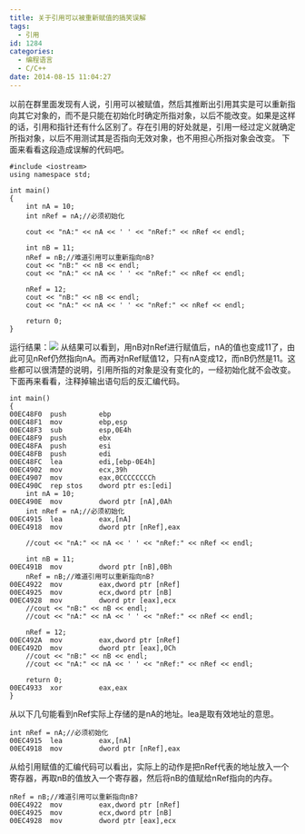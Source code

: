 ```yaml
---
title: 关于引用可以被重新赋值的搞笑误解
tags:
  - 引用
id: 1284
categories:
  - 编程语言
  - C/C++
date: 2014-08-15 11:04:27
---
```


以前在群里面发现有人说，引用可以被赋值，然后其推断出引用其实是可以重新指向其它对象的，而不是只能在初始化时确定所指对象，以后不能改变。如果是这样的话，引用和指针还有什么区别了。存在引用的好处就是，引用一经过定义就确定所指对象，以后不用测试其是否指向无效对象，也不用担心所指对象会改变。
下面来看看这段造成误解的代码吧。

``` stylus
#include <iostream>
using namespace std;

int main()
{
    int nA = 10;
    int nRef = nA;//必须初始化

    cout << "nA:" << nA << ' ' << "nRef:" << nRef << endl;

    int nB = 11;
    nRef = nB;//难道引用可以重新指向nB?
    cout << "nB:" << nB << endl;
    cout << "nA:" << nA << ' ' << "nRef:" << nRef << endl;

    nRef = 12;
    cout << "nB:" << nB << endl;
    cout << "nA:" << nA << ' ' << "nRef:" << nRef << endl;

    return 0;
}
```

运行结果：![](https://c2.staticflickr.com/8/7748/26842243484_a7c00a4ac5_o.png)
从结果可以看到，用nB对nRef进行赋值后，nA的值也变成11了，由此可见nRef仍然指向nA。而再对nRef赋值12，只有nA变成12，而nB仍然是11。这些都可以很清楚的说明，引用所指的对象是没有变化的，一经初始化就不会改变。
下面再来看看，注释掉输出语句后的反汇编代码。

``` stylus
int main()
{
00EC48F0  push        ebp  
00EC48F1  mov         ebp,esp  
00EC48F3  sub         esp,0E4h  
00EC48F9  push        ebx  
00EC48FA  push        esi  
00EC48FB  push        edi  
00EC48FC  lea         edi,[ebp-0E4h]  
00EC4902  mov         ecx,39h  
00EC4907  mov         eax,0CCCCCCCCh  
00EC490C  rep stos    dword ptr es:[edi]  
    int nA = 10;
00EC490E  mov         dword ptr [nA],0Ah  
    int nRef = nA;//必须初始化
00EC4915  lea         eax,[nA]  
00EC4918  mov         dword ptr [nRef],eax  

    //cout << "nA:" << nA << ' ' << "nRef:" << nRef << endl;

    int nB = 11;
00EC491B  mov         dword ptr [nB],0Bh  
    nRef = nB;//难道引用可以重新指向nB?
00EC4922  mov         eax,dword ptr [nRef]  
00EC4925  mov         ecx,dword ptr [nB]  
00EC4928  mov         dword ptr [eax],ecx  
    //cout << "nB:" << nB << endl;
    //cout << "nA:" << nA << ' ' << "nRef:" << nRef << endl;

    nRef = 12;
00EC492A  mov         eax,dword ptr [nRef]  
00EC492D  mov         dword ptr [eax],0Ch  
    //cout << "nB:" << nB << endl;
    //cout << "nA:" << nA << ' ' << "nRef:" << nRef << endl;

    return 0;
00EC4933  xor         eax,eax  
}
```

从以下几句能看到nRef实际上存储的是nA的地址。lea是取有效地址的意思。

``` stylus
int nRef = nA;//必须初始化
00EC4915  lea         eax,[nA]  
00EC4918  mov         dword ptr [nRef],eax  
```

从给引用赋值的汇编代码可以看出，实际上的动作是把nRef代表的地址放入一个寄存器，再取nB的值放入一个寄存器，然后将nB的值赋给nRef指向的内存。

``` stylus
nRef = nB;//难道引用可以重新指向nB?
00EC4922  mov         eax,dword ptr [nRef]  
00EC4925  mov         ecx,dword ptr [nB]  
00EC4928  mov         dword ptr [eax],ecx  
```